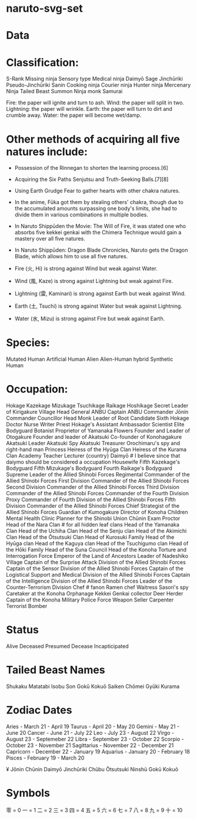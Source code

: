 # naruto-svg-set

# Data

Classification:
===============
S-Rank
Missing ninja
Sensory type
Medical ninja
Daimyō
Sage
Jinchūriki
Pseudo-Jinchūriki
Sanin
Cooking ninja
Courier ninja
Hunter ninja
Mercenary Ninja
Tailed Beast
Summon
Ninja monk
Samurai


Fire: the paper will ignite and turn to ash.
Wind: the paper will split in two.
Lightning: the paper will wrinkle.
Earth: the paper will turn to dirt and crumble away.
Water: the paper will become wet/damp.

Other methods of acquiring all five natures include:
====================================================
- Possession of the Rinnegan to shorten the learning process.[6]
- Acquiring the Six Paths Senjutsu and Truth-Seeking Balls.[7][8]
- Using Earth Grudge Fear to gather hearts with other chakra natures.
- In the anime, Fūka got them by stealing others' chakra, though due to the accumulated amounts surpassing one body's limits, she had to divide them in various combinations in multiple bodies.
- In Naruto Shippūden the Movie: The Will of Fire, it was stated one who absorbs five kekkei genkai with the Chimera Technique would gain a mastery over all five natures.
- In Naruto Shippūden: Dragon Blade Chronicles, Naruto gets the Dragon Blade, which allows him to use all five natures.

- Fire (火, Hi) is strong against Wind but weak against Water.
- Wind (風, Kaze) is strong against Lightning but weak against Fire.
- Lightning (雷, Kaminari) is strong against Earth but weak against Wind.
- Earth (土, Tsuchi) is strong against Water but weak against Lightning.
- Water (水, Mizu) is strong against Fire but weak against Earth.

Species:
========
Mutated Human
Artificial Human
Alien
Alien-Human hybrid
Synthetic Human

Occupation:
===========
Hokage
Kazekage
Mizukage
Tsuchikage
Raikage
Hoshikage
Secret Leader of Kirigakure
Village Head
General
ANBU Captain
ANBU Commander
Jōnin Commander
Councillor
Head Monk
Leader of Root
Candidate Sixth Hokage
Doctor
Nurse
Writer
Priest
Hokage's Assistant
Ambassador
Scientist
Elite Bodyguard
Botanist
Proprietor of Yamanaka Flowers
Founder and Leader of Otogakure
Founder and leader of Akatsuki
Co-founder of Konohagakure
Akatsuki Leader
Akatsuki Spy
Akatsuki Treasurer
Orochimaru's spy and right-hand man
Princess
Heiress of the Hyūga Clan
Heiress of the Kurama Clan
Academy Teacher
Lecturer
{country} Daimyō # I believe since that daiymo should be considered a occupation
Housewife
Fifth Kazekage's Bodyguard
Fifth Mizukage's Bodyguard
Fourth Raikage's Bodyguard
Supreme Leader of the Allied Shinobi Forces
Regimental Commander of the Allied Shinobi Forces
First Division Commander of the Allied Shinobi Forces
Second Division Commander of the Allied Shinobi Forces
Third Division Commander of the Allied Shinobi Forces
Commander of the Fourth Division
Proxy Commander of Fourth Division of the Allied Shinobi Forces
Fifth Division Commander of the Allied Shinobi Forces
Chief Strategist of the Allied Shinobi Forces
Guardian of Kumogakure
Director of Konoha Children Mental Health Clinic
Planner for the Shinobi Union
Chūnin Exam Proctor
Head of the Nara Clan # for all hidden leaf clans
Head of the Yamanaka Clan
Head of the Uchiha Clan
Head of the Senju clan
Head of the Akimichi Clan
Head of the Ōtsutsuki Clan
Head of Kurosuki Family
Head of the Hyūga clan
Head of the Kaguya clan
Head of the Tsuchigumo clan
Head of the Hōki Family
Head of the Suna Council
Head of the Konoha Torture and Interrogation Force
Emperor of the Land of Ancestors
Leader of Nadeshiko Village
Captain of the Surprise Attack Division of the Allied Shinobi Forces
Captain of the Sensor Division of the Allied Shinobi Forces
Captain of the Logistical Support and Medical Division of the Allied Shinobi Forces
Captain of the Intelligence Division of the Allied Shinobi Forces
Leader of the Counter-Terrorism Division
Chef # fanon
Ramen chef
Waitress
Sasori's spy
Caretaker at the Konoha Orphanage
Kekkei Genkai collector
Deer Herder
Captain of the Konoha Military Police Force
Weapon Seller
Carpenter
Terrorist Bomber

Status
=======
Alive
Deceased
Presumed Decease
Incapticipated

Tailed Beast Names
==================
Shukaku
Matatabi
Isobu
Son Gokū
Kokuō
Saiken
Chōmei
Gyūki
Kurama

Zodiac Dates
============
Aries - March 21 - April 19
Taurus - April 20 - May 20
Gemini - May 21 - June 20
Cancer - June 21 - July 22
Leo - July 23 - August 22
Virgo - August 23 - Septemeber 22
Libra - September 23 - October 22
Scorpio - October 23 - November 21
Sagittarius - November 22 - December 21
Capricorn - December 22 - January 19
Aquarius - January 20 - February 18
Pisces - February 19 - March 20


¥
Jōnin
Chūnin
Daimyō
Jinchūriki
Chūbu
Ōtsutsuki
Ninshū
Gokū
Kokuō

Symbols
=======
零 = 0
一 = 1
二 = 2
三 = 3
四 = 4
五 = 5
六 = 6
七 = 7
八 = 8
九 = 9
十 = 10
